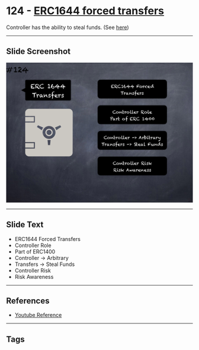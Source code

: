 # 124 - [ERC1644 forced transfers](ERC1644%20forced%20transfers.md)
Controller has the ability to steal funds. (See [here](https://gist.github.com/shayanb/cd495e23c7cf1a8b269f8ce7fd198538#file-token_checklist-md))
___
## Slide Screenshot
![0124.png](../../images/5.Pitfalls%20and%20Best%20Practices%20201/124.png)
___
## Slide Text
- ERC1644 Forced Transfers
- Controller Role
- Part of ERC1400
- Controller -> Arbitrary
- Transfers -> Steal Funds
- Controller Risk
- Risk Awareness
___
## References
- [Youtube Reference](https://youtu.be/HqHo1jKUnmU?t=229)
___
## Tags